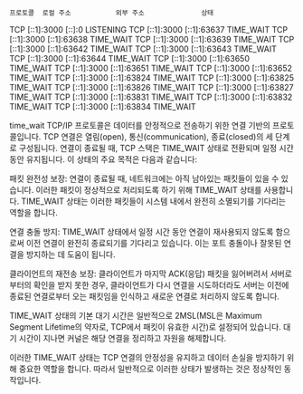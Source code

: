     프로토콜  로컬 주소           외부 주소              상태
  TCP    [::1]:3000             [::]:0                 LISTENING
  TCP    [::1]:3000             [::1]:63637            TIME_WAIT
  TCP    [::1]:3000             [::1]:63638            TIME_WAIT
  TCP    [::1]:3000             [::1]:63639            TIME_WAIT
  TCP    [::1]:3000             [::1]:63642            TIME_WAIT
  TCP    [::1]:3000             [::1]:63643            TIME_WAIT
  TCP    [::1]:3000             [::1]:63644            TIME_WAIT
  TCP    [::1]:3000             [::1]:63650            TIME_WAIT
  TCP    [::1]:3000             [::1]:63651            TIME_WAIT
  TCP    [::1]:3000             [::1]:63652            TIME_WAIT
  TCP    [::1]:3000             [::1]:63824            TIME_WAIT
  TCP    [::1]:3000             [::1]:63825            TIME_WAIT
  TCP    [::1]:3000             [::1]:63826            TIME_WAIT
  TCP    [::1]:3000             [::1]:63827            TIME_WAIT
  TCP    [::1]:3000             [::1]:63831            TIME_WAIT
  TCP    [::1]:3000             [::1]:63832            TIME_WAIT
  TCP    [::1]:3000             [::1]:63834            TIME_WAIT
  
time_wait 
TCP/IP 프로토콜은 데이터를 안정적으로 전송하기 위한 연결 기반의 프로토콜입니다. TCP 연결은 열림(open), 통신(communication), 종료(closed)의 세 단계로 구성됩니다. 연결이 종료될 때, TCP 스택은 TIME_WAIT 상태로 전환되며 일정 시간 동안 유지됩니다. 이 상태의 주요 목적은 다음과 같습니다:

패킷 완전성 보장: 연결이 종료될 때, 네트워크에는 아직 남아있는 패킷들이 있을 수 있습니다. 이러한 패킷이 정상적으로 처리되도록 하기 위해 TIME_WAIT 상태를 사용합니다. TIME_WAIT 상태는 이러한 패킷들이 시스템 내에서 완전히 소멸되기를 기다리는 역할을 합니다.

연결 충돌 방지: TIME_WAIT 상태에서 일정 시간 동안 연결이 재사용되지 않도록 함으로써 이전 연결이 완전히 종료되기를 기다리고 있습니다. 이는 포트 충돌이나 잘못된 연결을 방지하는 데 도움이 됩니다.

클라이언트의 재전송 보장: 클라이언트가 마지막 ACK(응답) 패킷을 잃어버려서 서버로부터의 확인을 받지 못한 경우, 클라이언트가 다시 연결을 시도하더라도 서버는 이전에 종료된 연결로부터 오는 패킷임을 인식하고 새로운 연결로 처리하지 않도록 합니다.

TIME_WAIT 상태의 기본 대기 시간은 일반적으로 2MSL(MSL은 Maximum Segment Lifetime의 약자로, TCP에서 패킷이 유효한 시간)로 설정되어 있습니다. 대기 시간이 지나면 커널은 해당 연결을 정리하고 자원을 해제합니다.

이러한 TIME_WAIT 상태는 TCP 연결의 안정성을 유지하고 데이터 손실을 방지하기 위해 중요한 역할을 합니다. 따라서 일반적으로 이러한 상태가 발생하는 것은 정상적인 동작입니다.
